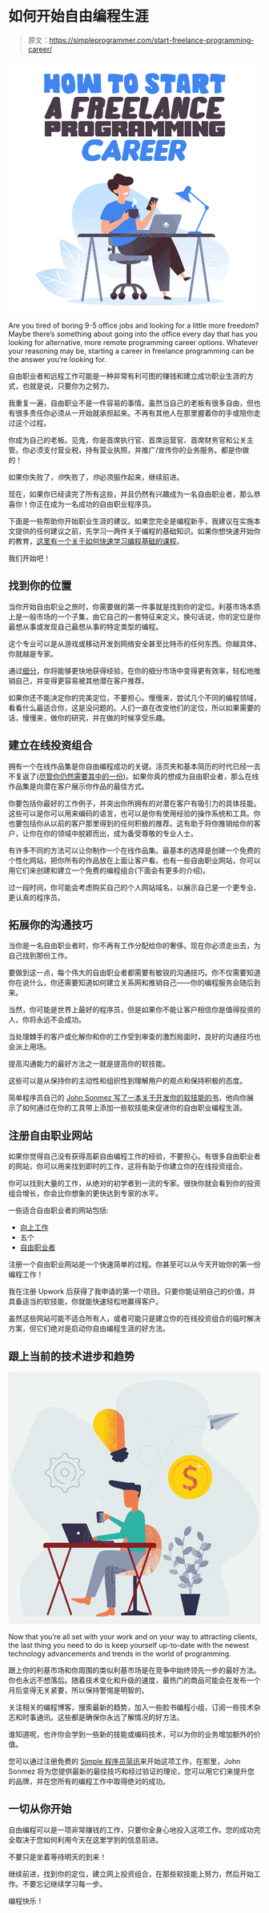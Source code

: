 # 如何开始自由编程生涯

> 原文：<https://simpleprogrammer.com/start-freelance-programming-career/>

![start freelance programming](img/7deb629938b461e6334ccf28dc0443cd.png)

Are you tired of boring 9-5 office jobs and looking for a little more freedom? Maybe there’s something about going into the office every day that has you looking for alternative, more remote programming career options. Whatever your reasoning may be, starting a career in freelance programming can be the answer you’re looking for.

自由职业者和远程工作可能是一种非常有利可图的赚钱和建立成功职业生涯的方式，也就是说，只要你为之努力。

我重复一遍，自由职业不是一件容易的事情。虽然当自己的老板有很多自由，但也有很多责任你必须从一开始就承担起来。不再有其他人在那里握着你的手或陪你走过这个过程。

你成为自己的老板。见鬼，你是首席执行官、首席运营官、首席财务官和公关主管。你必须支付营业税，持有营业执照，并推广/宣传你的业务服务。都是你做的！

如果你失败了，*你*失败了，*你*必须振作起来，继续前进。

现在，如果你已经读完了所有这些，并且仍然有兴趣成为一名自由职业者，那么恭喜你！你正在成为一名成功的自由职业程序员。

下面是一些帮助你开始职业生涯的建议。如果您完全是编程新手，我建议在实施本文提供的任何建议之前，先学习一两件关于编程的基础知识。如果你想快速开始你的教育，[这里有一个关于如何快速学习编程基础的课程](https://simpleprogrammer.com/products/learn-anything-quickly)。

我们开始吧！

## 找到你的位置

当你开始自由职业之旅时，你需要做的第一件事就是找到你的定位。利基市场本质上是一般市场的一个子集，由它自己的一套特征来定义。换句话说，你的定位是你最想从事或发现自己最想从事的特定类型的编程。

这个专业可以是从游戏或移动开发到网络安全甚至比特币的任何东西。你越具体，你就越是专家。

通过[细分](https://simpleprogrammer.com/niche-down-freelance-programmer/)，你将能够更快地获得经验，在你的细分市场中变得更有效率，轻松地推销自己，并变得更容易被其他潜在客户推荐。

如果你还不能决定你的完美定位，不要担心。慢慢来，尝试几个不同的编程领域，看看什么最适合你，这是没问题的。人们一直在改变他们的定位，所以如果需要的话，慢慢来，做你的研究，并在做的时候享受乐趣。

## 建立在线投资组合

拥有一个在线作品集是你自由编程成功的关键。活页夹和基本简历的时代已经一去不复返了([尽管你仍然需要其中的一份](https://simpleprogrammer.com/programmer-resume-guide/))。如果你真的想成为自由职业者，那么在线作品集是向潜在客户展示你作品的最佳方式。

你要包括你最好的工作例子，并突出你所拥有的对潜在客户有吸引力的具体技能。这些可以是你可以用来编码的语言，也可以是你有使用经验的操作系统和工具。你也要包括你从以前的客户那里得到的任何积极的推荐。这有助于将你推销给你的客户，让你在你的领域中脱颖而出，成为备受尊敬的专业人士。

有许多不同的方法可以让你制作一个在线作品集。最基本的选择是创建一个免费的个性化网站，把你所有的作品放在上面让客户看。也有一些自由职业网站，你可以用它们来创建和建立一个免费的编程组合(下面会有更多的介绍)。

过一段时间，你可能会考虑购买自己的个人网站域名，以展示自己是一个更专业、更认真的程序员。

## 拓展你的沟通技巧

当你是一名自由职业者时，你不再有工作分配给你的奢侈。现在你必须走出去，为自己找到那份工作。

要做到这一点，每个伟大的自由职业者都需要有敏锐的沟通技巧。你不仅需要知道你在说什么，你还需要知道如何建立关系网和推销自己——你的编程服务会随后到来。

当然，你可能是世界上最好的程序员，但是如果你不能让客户相信你是值得投资的人，你将永远不会成功。

当处理棘手的客户或化解你和你的工作受到审查的激烈局面时，良好的沟通技巧也会派上用场。

提高沟通能力的最好方法之一就是提高你的软技能。

这些可以是从保持你的主动性和组织性到理解用户的观点和保持积极的态度。

简单程序员自己的 [John Sonmez 写了一本关于开发你的软技能的书](https://www.amazon.com/Soft-Skills-software-developers-manual/dp/1617292397)，他向你展示了如何通过在你的工具带上添加一些软技能来促进你的自由职业编程生涯。

## 注册自由职业网站

如果你觉得自己没有获得高薪自由编程工作的经验，不要担心。有很多自由职业者的网站，你可以用来找到即时的工作，这将有助于你建立你的在线投资组合。

你可以找到大量的工作，从绝对的初学者到一流的专家。很快你就会看到你的投资组合增长，你会比你想象的更快达到专家的水平。

一些适合自由职业者的网站包括:

*   [向上工作](https://www.upwork.com/freelance-jobs/)
*   五个
*   [自由职业者](https://www.freelancer.com/)

注册一个自由职业网站是一个快速简单的过程。你甚至可以从今天开始你的第一份编程工作！

我在注册 Upwork 后获得了我申请的第一个项目。只要你能证明自己的价值，并具备适当的软技能，你就能快速轻松地赢得客户。

虽然这些网站可能不适合所有人，或者可能只是建立你的在线投资组合的临时解决方案，但它们绝对是启动你自由编程生涯的好方法。

## 跟上当前的技术进步和趋势

![start freelance programming](img/b0e72e5fcc045750a964469f6fda9ed4.png)

Now that you’re all set with your work and on your way to attracting clients, the last thing you need to do is keep yourself up-to-date with the newest technology advancements and trends in the world of programming.

跟上你的利基市场和你周围的类似利基市场是在竞争中始终领先一步的最好方法。你也永远不想落后。随着技术变化和升级的速度，最热门的商品可能会在发布一个月后变得无关紧要，所以保持警惕是明智的。

关注相关的编程博客，搜索最新的趋势，加入一些脸书编程小组，订阅一些技术杂志和时事通讯。这些都是确保你永远了解情况的好方法。

谁知道呢，也许你会学到一些新的技能或编码技术，可以为你的业务增加额外的价值。

您可以通过注册免费的 [Simple 程序员简讯](https://simpleprogrammer.com/lp/simple-programmer-newsletter-lp/)来开始这项工作，在那里，John Sonmez 将为您提供最新的最佳技巧和经过验证的理论，您可以用它们来提升您的品牌，并在您所有的编程工作中取得绝对的成功。

## 一切从你开始

自由编程可以是一项非常赚钱的工作，只要你全身心地投入这项工作。您的成功完全取决于您如何利用今天在这里学到的信息前进。

不要只是坐着等待明天的到来！

继续前进，找到你的定位，建立网上投资组合，在那些软技能上努力，然后开始工作。不要忘记继续学习每一步。

编程快乐！
